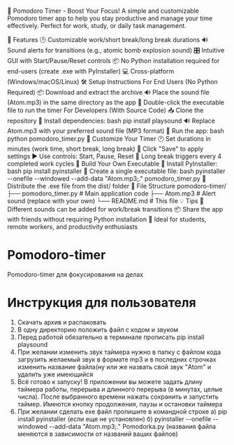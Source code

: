 🧠 Pomodoro Timer - Boost Your Focus!
A simple and customizable Pomodoro timer app to help you stay productive and manage your time effectively. Perfect for work, study, or daily task management.

🌟 Features
🕒 Customizable work/short break/long break durations
🔊 Sound alerts for transitions (e.g., atomic bomb explosion sound)
🎛️ Intuitive GUI with Start/Pause/Reset controls
📦 No Python installation required for end-users (create .exe with PyInstaller)
💻 Cross-platform (Windows/macOS/Linux)
🛠️ Setup Instructions
For End Users (No Python Required)
📦 Download and extract the archive
🔊 Place the sound file (Atom.mp3) in the same directory as the app
🚀 Double-click the executable file to run the timer
For Developers (With Source Code)
📥 Clone the repository
🧬 Install dependencies:
bash
pip install playsound
🔊 Replace Atom.mp3 with your preferred sound file (MP3 format)
🏃 Run the app:
bash
python pomodoro_timer.py
🎨 Customize Your Timer
🕐 Set durations in minutes (work time, short break, long break)
💾 Click "Save" to apply settings
▶️ Use controls: Start, Pause, Reset
🔁 Long break triggers every 4 completed work cycles
🧱 Build Your Own Executable
🔧 Install PyInstaller:
bash
pip install pyinstaller
🔨 Create a single executable file:
bash
pyinstaller --onefile --windowed --add-data "Atom.mp3;." pomodoro_timer.py
📁 Distribute the .exe file from the dist/ folder
📁 File Structure
pomodoro-timer/
├── pomodoro_timer.py      # Main application code
├── Atom.mp3               # Alert sound (replace with your own)
└── README.md              # This file
💡 Tips
🔁 Different sounds can be added for work/break transitions
📦 Share the app with friends without requiring Python installation
🎯 Ideal for students, remote workers, and productivity enthusiasts


# Pomodoro-timer
Pomodoro-timer для фокусирования на делах
# Инструкция для пользователя
1) Скачать архив и распаковать
2) В одну директорию положить файл с кодом и звуком
3) Перед работой обязательно в терминале прописать pip install playsound
4) При желании изменить звук таймера нужно в папку с файлом кода загрузить желаемый звук в формате mp3 и в последних строчках изменить название файла(ну или же назвать
   свой звук "Atom" и удалить уже имеющийся
5) Всё готово к запуску! В приложении вы можете задать длину таймера  работы, перерыва и длинного перерыва (в минутах, целые числа). После выбранного времени нажать сохранить и запустить таймер. Имеются кнопку продолжения, паузы и остановки таймера 
6) При желании сделать exe файл пропишите в командной строке
   а) pip install pyinstaller (если еще не установлен)
   б) pyinstaller --onefile --windowed --add-data "Atom.mp3;." Pomodorka.py (названия файла меняются в зависимости от названий ваших файлов)
